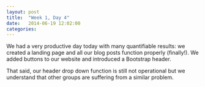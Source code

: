 ```yaml
---
layout: post
title:  "Week 1, Day 4"
date:   2014-06-19 12:02:00
categories:
---
```


We had a very productive day today with many quantifiable results: we created a landing page and all our blog posts function properly (finally!). We added buttons to our website and introduced a Bootstrap header.

That said, our header drop down function is still not operational but we understand that other groups are suffering from a similar problem.
